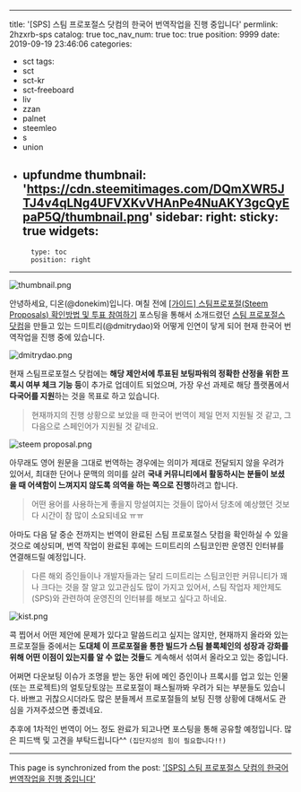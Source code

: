 
---
title: '[SPS] 스팀 프로포절스 닷컴의 한국어 번역작업을 진행 중입니다'
permlink: 2hzxrb-sps
catalog: true
toc_nav_num: true
toc: true
position: 9999
date: 2019-09-19 23:46:06
categories:
- sct
tags:
- sct
- sct-kr
- sct-freeboard
- liv
- zzan
- palnet
- steemleo
- s
- union
- upfundme
thumbnail: 'https://cdn.steemitimages.com/DQmXWR5JTJ4v4qLNg4UFVXKvVHAnPe4NuAKY3gcQyEpaP5Q/thumbnail.png'
sidebar:
    right:
        sticky: true
widgets:
    -
        type: toc
        position: right
---


![thumbnail.png](https://cdn.steemitimages.com/DQmXWR5JTJ4v4qLNg4UFVXKvVHAnPe4NuAKY3gcQyEpaP5Q/thumbnail.png)

안녕하세요, 디온(@donekim)입니다. 며칠 전에 [[가이드] 스팀프로포절(Steem Proposals) 확인방법 및 투표 참여하기](https://www.steemcoinpan.com/sct/@donekim/steem-proposals) 포스팅을 통해서 소개드렸던 [스팀 프로포절스 닷컴](https://steemproposals.com/)을 만들고 있는 드미트리(@dmitrydao)와 어떻게 인연이 닿게 되어 현재 한국어 번역작업을 진행 중에 있습니다. 

![dmitrydao.png](https://cdn.steemitimages.com/DQmWBoc8D5ehcF9D8Va3wQAjjcwDTpSQ9mth932uZx4sN5o/dmitrydao.png)

현재 스팀프로포절스 닷컴에는 **해당 제안서에 투표된 보팅파워의 정확한 산정을 위한 프록시 여부 체크 기능 등**이 추가로 업데이트 되었으며, 가장 우선 과제로 해당 플랫폼에서 **다국어를 지원**하는 것을 목표로 하고 있습니다. 

> 현재까지의 진행 상황으로 보았을 때 한국어 번역이 제일 먼저 지원될 것 같고, 그 다음으로 스페인어가 지원될 것 같네요.

![steem proposal.png](https://cdn.steemitimages.com/DQmb6rKRoxZU1oCQm4dLyZKEmK3mKhkzocrqqNDBErQ5ZaV/steem%20proposal.png)

아무래도 영어 원문을 그대로 번역하는 경우에는 의미가 제대로 전달되지 않을 우려가 있어서, 최대한 단어나 문맥의 의미를 살려 **국내 커뮤니티에서 활동하시는 분들이 보셨을 때 어색함이 느껴지지 않도록 의역을 하는 쪽으로 진행**하려고 합니다.

> 어떤 용어를 사용하는게 좋을지 망설여지는 것들이 많아서 당초에 예상했던 것보다 시간이 참 많이 소요되네요 ㅠㅠ

아마도 다음 달 중순 전까지는 번역이 완료된 스팀 프로포절스 닷컴을 확인하실 수 있을 것으로 예상되며, 번역 작업이 완료된 후에는 드미트리의 스팀코인판 운영진 인터뷰를 연결해드릴 예정입니다. 

> 다른 해외 증인들이나 개발자들과는 달리 드미트리는 스팀코인판 커뮤니티가 꽤나 크다는 것을 잘 알고 있고관심도 많이 가지고 있어서, 스팀 작업자 제안제도(SPS)와 관련하여 운영진의 인터뷰를 해보고 싶다고 하네요.

![kist.png](https://cdn.steemitimages.com/DQmPPdt25BrcV7DUBur3gz4F6g2k5byKujV5gXmiZaGiJC6/kist.png)

콕 찝어서 어떤 제안에 문제가 있다고 말씀드리고 싶지는 않지만, 현재까지 올라와 있는 프로포절들 중에서는 **도대체 이 프로포절을 통한 빌드가 스팀 블록체인의 성장과 강화를 위해 어떤 이점이 있는지를 알 수 없는 것들**도 계속해서 섞여서 올라오고 있는 중입니다. 

어쩌면 다운보팅 이슈가 조명을 받는 동안 뒤에 메인 증인이나 프록시를 업고 있는 인물(또는 프로젝트)의 얼토당토않는 프로포절이 패스될까봐 우려가 되는 부분들도 있습니다. 바쁘고 귀찮으시더라도 많은 분들께서 프로포절들의 보팅 진행 상황에 대해서도 관심을 가져주셨으면 좋겠네요.

추후에 1차적인 번역이 어느 정도 완료가 되고나면 포스팅을 통해 공유할 예정입니다. 많은 피드백 및 고견을 부탁드립니다^^ `(집단지성의 힘이 필요합니다!!)`

- - -

This page is synchronized from the post: ['[SPS] 스팀 프로포절스 닷컴의 한국어 번역작업을 진행 중입니다'](https://steemit.com/@donekim/2hzxrb-sps)
